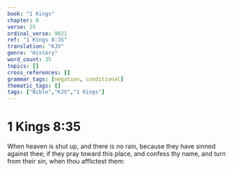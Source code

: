 ```yaml
---
book: "1 Kings"
chapter: 8
verse: 35
ordinal_verse: 9021
ref: "1 Kings 8:35"
translation: "KJV"
genre: "History"
word_count: 35
topics: []
cross_references: []
grammar_tags: [negation, conditional]
thematic_tags: []
tags: ["Bible","KJV","1 Kings"]
---
```


# 1 Kings 8:35

When heaven is shut up, and there is no rain, because they have sinned against thee; if they pray toward this place, and confess thy name, and turn from their sin, when thou afflictest them:
